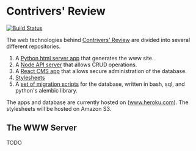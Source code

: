 # Contrivers' Review 

[![Build Status](https://travis-ci.org/lmergner/contrivers.svg?branch=master)](https://travis-ci.org/lmergner/contrivers)

The web technologies behind [Contrivers' Review](http://www.contrivers.org) are
divided into several different repositories.

1. A [Python html server app](http://www.github.com/lmergner/contrivers) that
   generates the www site.
2. A [Node API server](http://www.github.com/lmergner/contrives-api) that allows CRUD operations.
3. A [React CMS app](http://www.github.com/lmergner/contrivers-cms) that allows
   secure administration of the database.
4. [Stylesheets](http://www.github.com/lmergner/contrivers-styles)
5. A [set of migration
   scripts](http://www.github.com/lmergner/contrivers-migrations) for the
   database, written in bash, sql, and python's alembic library.

The apps and database are currently hosted on (www.heroku.com). The stylesheets will be hosted on Amazon S3.

## The WWW Server

TODO

